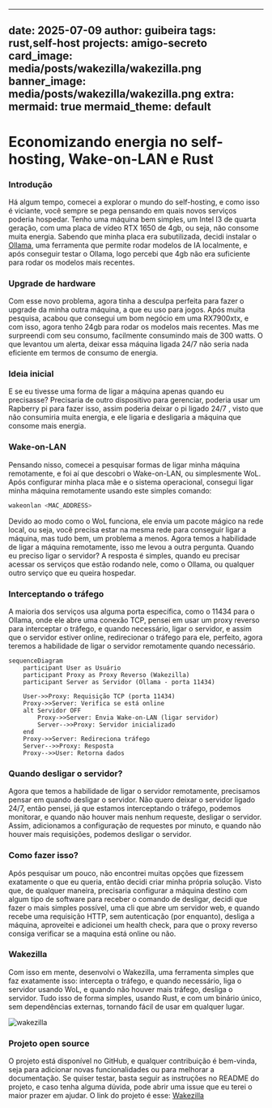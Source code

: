 
---
date: 2025-07-09
author: guibeira
tags: rust,self-host
projects: amigo-secreto
card_image: media/posts/wakezilla/wakezilla.png
banner_image: media/posts/wakezilla/wakezilla.png
extra:
  mermaid: true
  mermaid_theme: default
---


# Economizando energia no self-hosting, Wake-on-LAN e Rust


### Introdução

Há algum tempo, comecei a explorar o mundo do self-hosting, e como isso é viciante, você sempre se pega pensando em quais novos serviços poderia hospedar. Tenho uma máquina bem simples, um Intel I3 de quarta geração, com uma placa de vídeo RTX 1650 de 4gb, ou seja, não consome muita energia. 
Sabendo que minha placa era subutilizada, decidi instalar o [Ollama](https://ollama.com), uma ferramenta que permite rodar modelos de IA localmente, e após conseguir testar o Ollama, logo percebi que 4gb não era suficiente para rodar os modelos mais recentes. 

### Upgrade de hardware

Com esse novo problema, agora tinha a desculpa perfeita para fazer o upgrade da minha outra máquina, a que eu uso para jogos. Após muita pesquisa, acabou que consegui um bom negócio em uma RX7900xtx, e com isso, agora tenho 24gb para rodar os modelos mais recentes. Mas me surpreendi com seu consumo, facilmente consumindo mais de 300 watts. O que levantou um alerta, deixar essa máquina ligada 24/7 não seria nada eficiente em termos de consumo de energia.  

### Ideia inicial

E se eu tivesse uma forma de ligar a máquina apenas quando eu precisasse? Precisaria de outro dispositivo para gerenciar, poderia usar um Rapberry pi para fazer isso, assim poderia deixar o pi ligado 24/7 , visto que não consumiria muita energia, e ele ligaria e desligaria a máquina que consome mais energia. 

### Wake-on-LAN

Pensando nisso, comecei a pesquisar formas de ligar minha máquina remotamente, e foi aí que descobri o Wake-on-LAN, ou simplesmente WoL. Após configurar minha placa mãe e o sistema operacional, consegui ligar minha máquina remotamente usando este simples comando:

```bash
wakeonlan <MAC_ADDRESS>
```

Devido ao modo como o WoL funciona, ele envia um pacote mágico na rede local, ou seja, você precisa estar na mesma rede para conseguir ligar a máquina, mas tudo bem, um problema a menos. Agora temos a habilidade de ligar a máquina remotamente, isso me levou a outra pergunta. Quando eu preciso ligar o servidor? A resposta é simples, quando eu precisar acessar os serviços que estão rodando nele, como o Ollama, ou qualquer outro serviço que eu queira hospedar.


### Interceptando o tráfego

A maioria dos serviços usa alguma porta específica, como o 11434 para o Ollama, onde ele abre uma conexão TCP, pensei em usar um proxy reverso para interceptar o tráfego, e quando necessário, ligar o servidor, e assim que o servidor estiver online, redirecionar o tráfego para ele, perfeito, agora teremos a habilidade de ligar o servidor remotamente quando necessário. 

```mermaid
sequenceDiagram
    participant User as Usuário
    participant Proxy as Proxy Reverso (Wakezilla)
    participant Server as Servidor (Ollama - porta 11434)

    User->>Proxy: Requisição TCP (porta 11434)
    Proxy->>Server: Verifica se está online
    alt Servidor OFF
        Proxy->>Server: Envia Wake-on-LAN (ligar servidor)
        Server-->>Proxy: Servidor inicializado
    end
    Proxy->>Server: Redireciona tráfego
    Server-->>Proxy: Resposta
    Proxy-->>User: Retorna dados

```

### Quando desligar o servidor? 

Agora que temos a habilidade de ligar o servidor remotamente, precisamos pensar em quando desligar o servidor.
Não quero deixar o servidor ligado 24/7, então pensei, já que estamos interceptando o tráfego, podemos monitorar, e quando não houver mais nenhum requeste, desligar o servidor. Assim, adicionamos a configuração de requestes por minuto, e quando não houver mais requisições, podemos desligar o servidor.


### Como fazer isso?

Após pesquisar um pouco, não encontrei muitas opções que fizessem exatamente o que eu queria, então decidi criar minha própria solução. Visto que, de qualquer maneira, precisaria configurar a máquina destino com algum tipo de software para receber o comando de desligar, decidi que fazer o mais simples possível, uma cli que abre um servidor web, e quando recebe uma requisição HTTP, sem autenticação (por enquanto), desliga a máquina, aproveitei e adicionei um  health check, para que o proxy reverso consiga verificar se a maquina está online ou não.


### Wakezilla

Com isso em mente, desenvolvi o Wakezilla, uma ferramenta simples que faz exatamente isso: intercepta o tráfego, e quando necessário, liga o servidor usando WoL, e quando não houver mais tráfego, desliga o servidor. 
Tudo isso de forma simples, usando Rust, e com um binário único, sem dependências externas, tornando fácil de usar em qualquer lugar.

![wakezilla](media/posts/wakezilla/output.gif)

### Projeto open source
O projeto está disponível no GitHub, e qualquer contribuição é bem-vinda, seja para adicionar novas funcionalidades ou para melhorar a documentação.
Se quiser testar, basta seguir as instruções no README do projeto, e caso tenha alguma dúvida, pode abrir uma issue que eu terei o maior prazer em ajudar.
O link do projeto é esse: [Wakezilla](https://github.com/guibeira/wakezilla)

